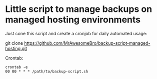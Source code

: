 # Little script to manage backups on managed hosting environments

Just cone this script and create a cronjob for daily automated usage:

git clone https://github.com/MrAwesomeBro/backup-script-managed-hosting.git

Crontab:

    crontab -e
    00 00 * * * /path/to/backup-script.sh



